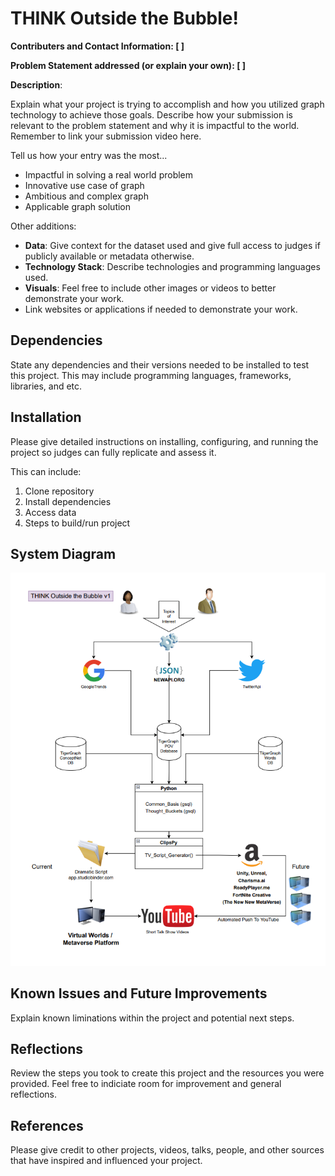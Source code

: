 # THINK Outside the Bubble!
**Contributers and Contact Information: [ ]**

**Problem Statement addressed (or explain your own): [ ]**

**Description**: 

Explain what your project is trying to accomplish and how you utilized graph technology to achieve those goals. 
Describe how your submission is relevant to the problem statement and why it is impactful to the world. Remember to link your submission video here. 

Tell us how your entry was the most...					

- Impactful in solving a real world problem 
- Innovative use case of graph
- Ambitious and complex graph
- Applicable graph solution 

Other additions: 

 - **Data**: Give context for the dataset used and give full access to judges if publicly available or metadata otherwise. 
 - **Technology Stack**: Describe technologies and programming languages used. 
 - **Visuals**: Feel free to include other images or videos to better demonstrate your work.
 - Link websites or applications if needed to demonstrate your work. 

## Dependencies

State any dependencies and their versions needed to be installed to test this project. This may include programming languages, frameworks, libraries, and etc. 

## Installation

Please give detailed instructions on installing, configuring, and running the project so judges can fully replicate and assess it. 

This can include:
1. Clone repository
2. Install dependencies
3. Access data
4. Steps to build/run project

## System Diagram
![System Diagram](./think_system_v1.png)

## Known Issues and Future Improvements

Explain known liminations within the project and potential next steps. 

## Reflections

Review the steps you took to create this project and the resources you were provided. Feel free to indiciate room for improvement and general reflections.

## References

Please give credit to other projects, videos, talks, people, and other sources that have inspired and influenced your project. 

